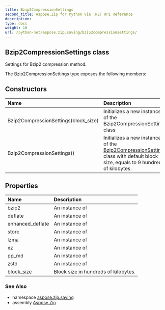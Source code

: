 ```yaml
---
title: Bzip2CompressionSettings
second_title: Aspose.Zip for Python via .NET API Reference
description: 
type: docs
weight: 10
url: /python-net/aspose.zip.saving/bzip2compressionsettings/
---
```


## Bzip2CompressionSettings class

Settings for Bzip2 compression method.

The Bzip2CompressionSettings type exposes the following members:
## Constructors
| Name | Description |
| :- | :- |
|Bzip2CompressionSettings(block_size)|Initializes a new instance of the Bzip2CompressionSettings class|
|Bzip2CompressionSettings()|Initializes a new instance of the [Bzip2CompressionSettings](/zip/python-net/aspose.zip.saving/bzip2compressionsettings/) class with default block size, equals to 9 hundred of kilobytes.|
## Properties
| Name | Description |
| :- | :- |
|bzip2|An instance of|
|deflate|An instance of|
|enhanced_deflate|An instance of|
|store|An instance of|
|lzma|An instance of|
|xz|An instance of|
|pp_md|An instance of|
|zstd|An instance of|
|block_size|Block size in hundreds of kilobytes.|

### See Also

* namespace [aspose.zip.saving](/zip/python-net/aspose.zip.saving/)
* assembly [Aspose.Zip](/zip/python-net/)

